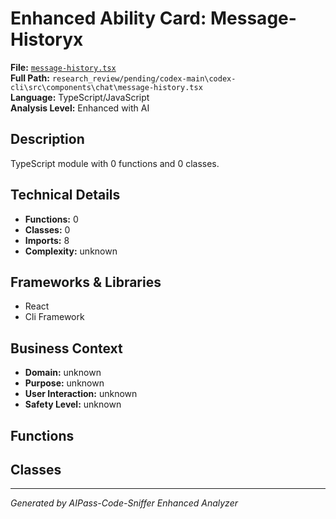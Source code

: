 # Enhanced Ability Card: Message-Historyx

**File:** [`message-history.tsx`](file:///research_review/pending/codex-main\codex-cli\src\components\chat\message-history.tsx)  
**Full Path:** `research_review/pending/codex-main\codex-cli\src\components\chat\message-history.tsx`  
**Language:** TypeScript/JavaScript  
**Analysis Level:** Enhanced with AI

## Description

TypeScript module with 0 functions and 0 classes.

## Technical Details

- **Functions:** 0
- **Classes:** 0
- **Imports:** 8
- **Complexity:** unknown


## Frameworks & Libraries

- React
- Cli Framework



## Business Context

- **Domain:** unknown
- **Purpose:** unknown
- **User Interaction:** unknown
- **Safety Level:** unknown






## Functions



## Classes



---
*Generated by AIPass-Code-Sniffer Enhanced Analyzer*
